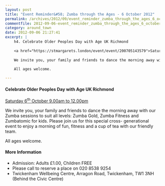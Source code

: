 ```yaml
---
layout: post
title: "Event Reminder&#58; Zumba through the Ages - 6 October 2012"
permalink: /archives/2012/09/event_reminder_zumba_through_the_ages_6_october_20.html
commentfile: 2012-09-06-event_reminder_zumba_through_the_ages_6_october_20
category: around_town
date: 2012-09-06 21:27:41
excerpt: |
    h4. Celebrate Older Peoples Day with Age UK Richmond
    
    <a href="https://stmargarets.london/event/event/200705143579">Saturday 6<sup>th</sup> October 9.00am to 12.00pm</a>
    
    We invite you, your family and friends to dance the morning away with our Zumba sessions to suit all levels: Zumba Gold, Zumba Fitness and Zumbatomic for kids. Please join us for this special cross- generational event to enjoy a morning of fun, fitness and a cup of tea with our friendly team.
    
    All ages welcome.

---
```


#### Celebrate Older Peoples Day with Age UK Richmond

[Saturday 6<sup>th</sup> October 9.00am to 12.00pm](/event/event/200705143579)

We invite you, your family and friends to dance the morning away with our Zumba sessions to suit all levels: Zumba Gold, Zumba Fitness and Zumbatomic for kids. Please join us for this special cross- generational event to enjoy a morning of fun, fitness and a cup of tea with our friendly team.

All ages welcome.

#### More Information

-   Admission: Adults £1.00, Children FREE
-   Please call to reserve a place on 020 8538 9254
-   Twickenham Wellbeing Centre, Arragon Road, Twickenham, TW1 3NH (Behind the Civic Centre)
